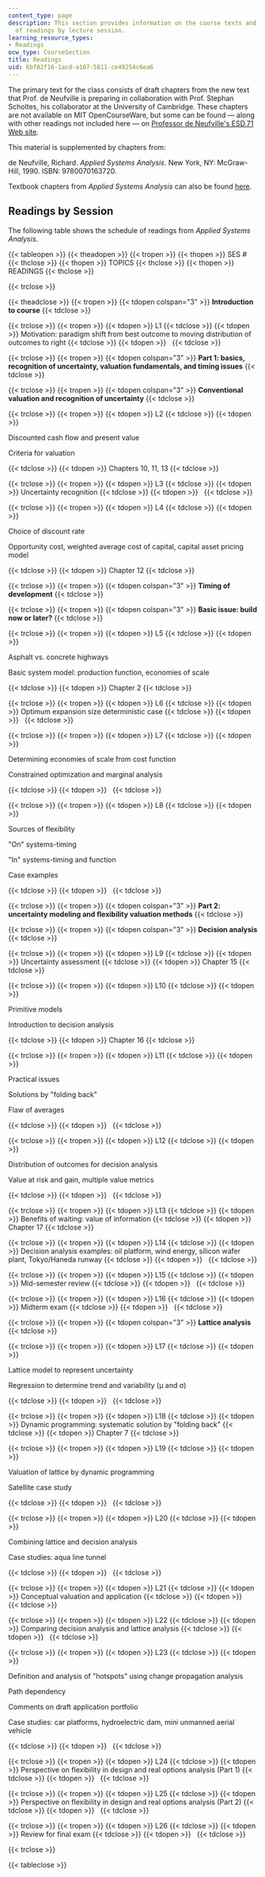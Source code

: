 ```yaml
---
content_type: page
description: This section provides information on the course texts and the schedule
  of readings by lecture session.
learning_resource_types:
- Readings
ocw_type: CourseSection
title: Readings
uid: 6bf82f16-1acd-a107-5811-ce49254c6ea6
---
```


The primary text for the class consists of draft chapters from the new text that Prof. de Neufville is preparing in collaboration with Prof. Stephan Scholtes, his collaborator at the University of Cambridge. These chapters are not available on MIT OpenCourseWare, but some can be found — along with other readings not included here — on [Professor de Neufville's ESD.71 Web site](http://ardent.mit.edu/real_options/ROcse_MIT_latest/index.html).

This material is supplemented by chapters from:

de Neufville, Richard. _Applied Systems Analysis_. New York, NY: McGraw-Hill, 1990. ISBN: 9780070163720.

Textbook chapters from _Applied Systems Analysis_ can also be found [here](https://web.mit.edu/ardent/www/ASA_Text/asa_Text_index.html).

Readings by Session
-------------------

The following table shows the schedule of readings from _Applied Systems Analysis_.

{{< tableopen >}}
{{< theadopen >}}
{{< tropen >}}
{{< thopen >}}
SES #
{{< thclose >}}
{{< thopen >}}
TOPICS
{{< thclose >}}
{{< thopen >}}
READINGS
{{< thclose >}}

{{< trclose >}}

{{< theadclose >}}
{{< tropen >}}
{{< tdopen colspan="3" >}}
**Introduction to course**
{{< tdclose >}}

{{< trclose >}}
{{< tropen >}}
{{< tdopen >}}
L1
{{< tdclose >}}
{{< tdopen >}}
Motivation: paradigm shift from best outcome to moving distribution of outcomes to right
{{< tdclose >}}
{{< tdopen >}}
 
{{< tdclose >}}

{{< trclose >}}
{{< tropen >}}
{{< tdopen colspan="3" >}}
**Part 1: basics, recognition of uncertainty, valuation fundamentals, and timing issues**
{{< tdclose >}}

{{< trclose >}}
{{< tropen >}}
{{< tdopen colspan="3" >}}
**Conventional valuation and recognition of uncertainty**
{{< tdclose >}}

{{< trclose >}}
{{< tropen >}}
{{< tdopen >}}
L2
{{< tdclose >}}
{{< tdopen >}}


Discounted cash flow and present value

Criteria for valuation


{{< tdclose >}}
{{< tdopen >}}
Chapters 10, 11, 13
{{< tdclose >}}

{{< trclose >}}
{{< tropen >}}
{{< tdopen >}}
L3
{{< tdclose >}}
{{< tdopen >}}
Uncertainty recognition
{{< tdclose >}}
{{< tdopen >}}
 
{{< tdclose >}}

{{< trclose >}}
{{< tropen >}}
{{< tdopen >}}
L4
{{< tdclose >}}
{{< tdopen >}}


Choice of discount rate

Opportunity cost, weighted average cost of capital, capital asset pricing model


{{< tdclose >}}
{{< tdopen >}}
Chapter 12
{{< tdclose >}}

{{< trclose >}}
{{< tropen >}}
{{< tdopen colspan="3" >}}
**Timing of development**
{{< tdclose >}}

{{< trclose >}}
{{< tropen >}}
{{< tdopen colspan="3" >}}
**Basic issue: build now or later?**
{{< tdclose >}}

{{< trclose >}}
{{< tropen >}}
{{< tdopen >}}
L5
{{< tdclose >}}
{{< tdopen >}}


Asphalt vs. concrete highways

Basic system model: production function, economies of scale


{{< tdclose >}}
{{< tdopen >}}
Chapter 2
{{< tdclose >}}

{{< trclose >}}
{{< tropen >}}
{{< tdopen >}}
L6
{{< tdclose >}}
{{< tdopen >}}
Optimum expansion size deterministic case
{{< tdclose >}}
{{< tdopen >}}
 
{{< tdclose >}}

{{< trclose >}}
{{< tropen >}}
{{< tdopen >}}
L7
{{< tdclose >}}
{{< tdopen >}}


Determining economies of scale from cost function

Constrained optimization and marginal analysis


{{< tdclose >}}
{{< tdopen >}}
 
{{< tdclose >}}

{{< trclose >}}
{{< tropen >}}
{{< tdopen >}}
L8
{{< tdclose >}}
{{< tdopen >}}


Sources of flexibility

"On" systems-timing

"In" systems-timing and function

Case examples


{{< tdclose >}}
{{< tdopen >}}
 
{{< tdclose >}}

{{< trclose >}}
{{< tropen >}}
{{< tdopen colspan="3" >}}
**Part 2: uncertainty modeling and flexibility valuation methods**
{{< tdclose >}}

{{< trclose >}}
{{< tropen >}}
{{< tdopen colspan="3" >}}
**Decision analysis**
{{< tdclose >}}

{{< trclose >}}
{{< tropen >}}
{{< tdopen >}}
L9
{{< tdclose >}}
{{< tdopen >}}
Uncertainty assessment
{{< tdclose >}}
{{< tdopen >}}
Chapter 15
{{< tdclose >}}

{{< trclose >}}
{{< tropen >}}
{{< tdopen >}}
L10
{{< tdclose >}}
{{< tdopen >}}


Primitive models

Introduction to decision analysis


{{< tdclose >}}
{{< tdopen >}}
Chapter 16
{{< tdclose >}}

{{< trclose >}}
{{< tropen >}}
{{< tdopen >}}
L11
{{< tdclose >}}
{{< tdopen >}}


Practical issues

Solutions by "folding back"

Flaw of averages


{{< tdclose >}}
{{< tdopen >}}
 
{{< tdclose >}}

{{< trclose >}}
{{< tropen >}}
{{< tdopen >}}
L12
{{< tdclose >}}
{{< tdopen >}}


Distribution of outcomes for decision analysis

Value at risk and gain, multiple value metrics


{{< tdclose >}}
{{< tdopen >}}
 
{{< tdclose >}}

{{< trclose >}}
{{< tropen >}}
{{< tdopen >}}
L13
{{< tdclose >}}
{{< tdopen >}}
Benefits of waiting: value of information
{{< tdclose >}}
{{< tdopen >}}
Chapter 17
{{< tdclose >}}

{{< trclose >}}
{{< tropen >}}
{{< tdopen >}}
L14
{{< tdclose >}}
{{< tdopen >}}
Decision analysis examples: oil platform, wind energy, silicon wafer plant, Tokyo/Haneda runway
{{< tdclose >}}
{{< tdopen >}}
 
{{< tdclose >}}

{{< trclose >}}
{{< tropen >}}
{{< tdopen >}}
L15
{{< tdclose >}}
{{< tdopen >}}
Mid-semester review
{{< tdclose >}}
{{< tdopen >}}
 
{{< tdclose >}}

{{< trclose >}}
{{< tropen >}}
{{< tdopen >}}
L16
{{< tdclose >}}
{{< tdopen >}}
Midterm exam
{{< tdclose >}}
{{< tdopen >}}
 
{{< tdclose >}}

{{< trclose >}}
{{< tropen >}}
{{< tdopen colspan="3" >}}
**Lattice analysis**
{{< tdclose >}}

{{< trclose >}}
{{< tropen >}}
{{< tdopen >}}
L17
{{< tdclose >}}
{{< tdopen >}}


Lattice model to represent uncertainty

Regression to determine trend and variability (μ and σ)


{{< tdclose >}}
{{< tdopen >}}
 
{{< tdclose >}}

{{< trclose >}}
{{< tropen >}}
{{< tdopen >}}
L18
{{< tdclose >}}
{{< tdopen >}}
Dynamic programming: systematic solution by "folding back"
{{< tdclose >}}
{{< tdopen >}}
Chapter 7
{{< tdclose >}}

{{< trclose >}}
{{< tropen >}}
{{< tdopen >}}
L19
{{< tdclose >}}
{{< tdopen >}}


Valuation of lattice by dynamic programming

Satellite case study


{{< tdclose >}}
{{< tdopen >}}
 
{{< tdclose >}}

{{< trclose >}}
{{< tropen >}}
{{< tdopen >}}
L20
{{< tdclose >}}
{{< tdopen >}}


Combining lattice and decision analysis

Case studies: aqua line tunnel


{{< tdclose >}}
{{< tdopen >}}
 
{{< tdclose >}}

{{< trclose >}}
{{< tropen >}}
{{< tdopen >}}
L21
{{< tdclose >}}
{{< tdopen >}}
Conceptual valuation and application
{{< tdclose >}}
{{< tdopen >}}
 
{{< tdclose >}}

{{< trclose >}}
{{< tropen >}}
{{< tdopen >}}
L22
{{< tdclose >}}
{{< tdopen >}}
Comparing decision analysis and lattice analysis
{{< tdclose >}}
{{< tdopen >}}
 
{{< tdclose >}}

{{< trclose >}}
{{< tropen >}}
{{< tdopen >}}
L23
{{< tdclose >}}
{{< tdopen >}}


Definition and analysis of "hotspots" using change propagation analysis

Path dependency

Comments on draft application portfolio

Case studies: car platforms, hydroelectric dam, mini unmanned aerial vehicle


{{< tdclose >}}
{{< tdopen >}}
 
{{< tdclose >}}

{{< trclose >}}
{{< tropen >}}
{{< tdopen >}}
L24
{{< tdclose >}}
{{< tdopen >}}
Perspective on flexibility in design and real options analysis (Part 1)
{{< tdclose >}}
{{< tdopen >}}
 
{{< tdclose >}}

{{< trclose >}}
{{< tropen >}}
{{< tdopen >}}
L25
{{< tdclose >}}
{{< tdopen >}}
Perspective on flexibility in design and real options analysis (Part 2)
{{< tdclose >}}
{{< tdopen >}}
 
{{< tdclose >}}

{{< trclose >}}
{{< tropen >}}
{{< tdopen >}}
L26
{{< tdclose >}}
{{< tdopen >}}
Review for final exam
{{< tdclose >}}
{{< tdopen >}}
 
{{< tdclose >}}

{{< trclose >}}

{{< tableclose >}}